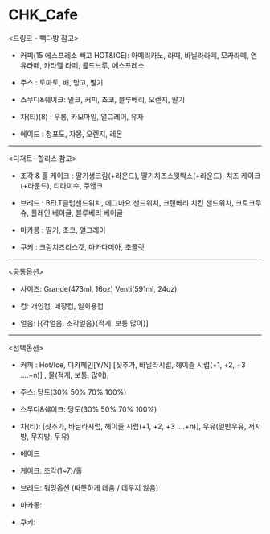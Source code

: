 # CHK_Cafe

<드링크 - 빽다방 참고>
- 커피(15 에스프레소 빼고 HOT&ICE): 아메리카노, 라떼, 바닐라라떼, 모카라떼, 연유라떼, 카라멜 라떼, 콜드브루, 에스프레소

- 주스 : 토마토, 배, 망고, 딸기 

- 스무디&쉐이크: 밀크, 커피, 초코, 블루베리, 오렌지, 딸기 

- 차(티)(8) : 우롱, 카모마일, 얼그레이, 유자

- 에이드 : 청포도, 자몽, 오렌지, 레몬

--------------------------
<디저트- 할리스 참고>

- 조각 & 홀 케이크 : 딸기생크림(+라운드), 딸기치즈스윗박스(+라운드), 치즈 케이크(+라운드), 티라미수, 쿠앤크 

- 브레드 : BELT클럽샌드위치, 에그마요 샌드위치, 크랜베리 치킨 샌드위치, 크로크무슈, 플레인 베이글, 블루베리 베이글  

- 마카롱 : 딸기, 초코, 얼그레이

- 쿠키 : 크림치즈리스켓, 마카다미아, 초콜릿

-------------------------
<공통옵션>

- 사이즈: Grande(473ml, 16oz) Venti(591ml, 24oz)

- 컵: 개인컵, 매장컵, 일회용컵

- 얼음: [{각얼음, 조각얼음}{적게, 보통 많이}]

-------------------------
<선택옵션>

- 커피 : Hot/Ice, 디카페인[Y/N] [샷추가, 바닐라시럽, 헤이즐 시럽(+1, +2, +3 ....+n)] ,  물(적게, 보통, 많이), 

- 주스: 당도(30% 50% 70% 100%)

- 스무디&쉐이크: 당도(30% 50% 70% 100%)

- 차(티): [샷추가, 바닐라시럽, 헤이즐 시럽(+1, +2, +3 ....+n)], 우유(일반우유, 저지방, 무지방, 두유)

- 에이드

- 케이크: 조각(1~7)/홀 

- 브레드: 워밍옵션 (따뜻하게 데움 / 데우지 않음)

- 마카롱:

- 쿠키:
